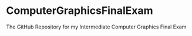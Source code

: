 # ComputerGraphicsFinalExam
 The GitHub Repository for my Intermediate Computer Graphics Final Exam
